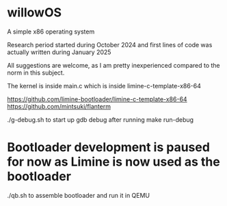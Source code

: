 # willowOS
A simple x86 operating system

Research period started during October 2024 and first lines of code was actually written during January 2025

All suggestions are welcome, as I am pretty inexperienced compared to the norm in this subject.

The kernel is inside main.c which is inside limine-c-template-x86-64

https://github.com/limine-bootloader/limine-c-template-x86-64  
https://github.com/mintsuki/flanterm

./g-debug.sh to start up gdb debug after running make run-debug

# Bootloader development is paused for now as Limine is now used as the bootloader

./qb.sh to assemble bootloader and run it in QEMU
